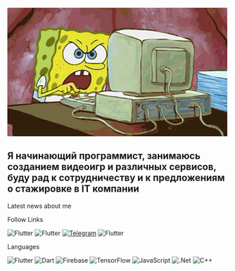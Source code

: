 ![Header](https://github.com/Yusiloid/Yusiloid/blob/main/assets/Stz9.gif)

  ## Я начинающий программист, занимаюсь созданием видеоигр и различных сервисов, буду рад к сотрудничеству и к предложениям о стажировке в IT компании

Latest news about me

Follow Links

![Flutter](https://img.shields.io/badge/-Instagram-090909?style=for-the-badge&logo=instagram&logoColor=B4068E)
![Flutter](https://img.shields.io/badge/-Twitter-090909?style=for-the-badge&logo=X&logoColor=FFFFFF)
[![Telegram](https://img.shields.io/badge/-Telegram-090909?style=for-the-badge&logo=telegram&logoColor=27A0D9)](https://t.me/Bugs_Hunter21)
![Flutter](https://img.shields.io/badge/-YouTube-090909?style=for-the-badge&logo=YouTube&logoColor=FF0000)

Languages

![Flutter](https://img.shields.io/badge/-Flutter-090909?style=for-the-badge&logo=flutter&logoColor=47C5FB)
![Dart](https://img.shields.io/badge/-Dart-090909?style=for-the-badge&logo=dart&logoColor=097CDB)
![Firebase](https://img.shields.io/badge/-Firebase-090909?style=for-the-badge&logo=firebase&logoColor=F8C52C)
![TensorFlow](https://img.shields.io/badge/-TensorFlow-090909?style=for-the-badge&logo=tensorflow&logoColor=F88C00)
![JavaScript](https://img.shields.io/badge/-JavaScript-090909?style=for-the-badge&logo=JavaScript&logoColor=E9D54D)
![.Net](https://img.shields.io/badge/-Framework-090909?style=for-the-badge&logo=.net&logoColor=E5D3FF)
![C++](https://img.shields.io/badge/-C++-090909?style=for-the-badge&logo=C%2b%2b&logoColor=6296CC)

